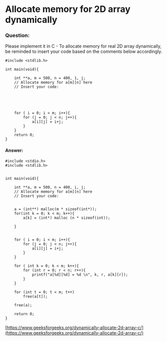 # Allocate memory for 2D array dynamically

### **Question:**

Please implement it in C - To allocate memory for real 2D array dynamically, be reminded to insert your code based on the comments below accordingly.

```
#include <stdlib.h>

int main(void){

    int **a, m = 500, n = 400, 1, j;
    // Allocate memory for a[m][n] here
    // Insert your code:





    for ( i = 0; i < m; i++){
        for (j = 0; j < n; j++){
            a[i][j] = i+j;
        }
    }
    return 0;
}
```

#### Answer:

```
#include <stdio.h>
#include <stdlib.h>


int main(void){

    int **a, m = 500, n = 400, i, j;
    // Allocate memory for a[m][n] here
    // Insert your code:


    a = (int**) malloc(m * sizeof(int*));
    for(int k = 0; k < m; k++){
        a[k] = (int*) malloc (n * sizeof(int));

    }


    for ( i = 0; i < m; i++){
        for (j = 0; j < n; j++){
            a[i][j] = i+j;
        }
    }

    for ( int k = 0; k < m; k++){
        for (int r = 0; r < n; r++){
            printf("a[%d][%d] = %d \n", k, r, a[k][r]);
        }
    }
    
    for (int t = 0; t < m; t++)
        free(a[t]);
 
    free(a);
    
    return 0;
}

```

[https://www.geeksforgeeks.org/dynamically-allocate-2d-array-c/](https://www.geeksforgeeks.org/dynamically-allocate-2d-array-c/)
